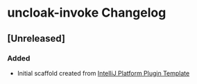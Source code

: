 <!-- Keep a Changelog guide -> https://keepachangelog.com -->

# uncloak-invoke Changelog

## [Unreleased]
### Added
- Initial scaffold created from [IntelliJ Platform Plugin Template](https://github.com/JetBrains/intellij-platform-plugin-template)
